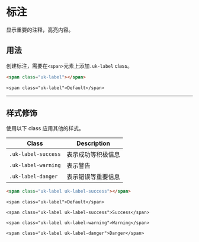 # 标注

<p class="uk-text-lead">显示重要的注释，高亮内容。</p>

## 用法

创建标注，需要在`<span>`元素上添加`.uk-label` class。

```html
<span class="uk-label"></span>
```

```example
<span class="uk-label">Default</span>
```

***

## 样式修饰

使用以下 class 应用其他的样式。

| Class               | Description                                               |
|---------------------|-----------------------------------------------------------|
| `.uk-label-success` | 表示成功等积极信息 |
| `.uk-label-warning` | 表示警告                    |
| `.uk-label-danger`  | 表示错误等重要信息  |

```html
<span class="uk-label uk-label-success"></span>
```

```example
<span class="uk-label">Default</span>

<span class="uk-label uk-label-success">Success</span>

<span class="uk-label uk-label-warning">Warning</span>

<span class="uk-label uk-label-danger">Danger</span>
```

